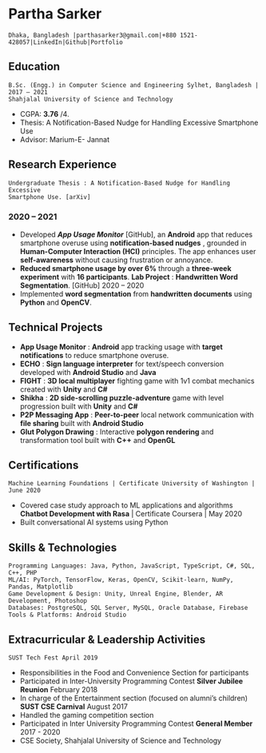 # Partha Sarker

```
Dhaka, Bangladesh |parthasarker3@gmail.com|+880 1521-428057|LinkedIn|Github|Portfolio
```
## Education

```
B.Sc. (Engg.) in Computer Science and Engineering Sylhet, Bangladesh | 2017 – 2021
Shahjalal University of Science and Technology
```
- CGPA: **3.76** /4.
- Thesis: A Notification-Based Nudge for Handling Excessive Smartphone Use
- Advisor: Marium-E- Jannat

## Research Experience

```
Undergraduate Thesis : A Notification-Based Nudge for Handling Excessive
Smartphone Use. [arXiv]
```
### 2020 – 2021

- Developed **_App Usage Monitor_** [GitHub], an **Android** app that reduces smartphone overuse using
    **notification-based nudges** , grounded in **Human-Computer Interaction (HCI)** principles. The app enhances
    user **self-awareness** without causing frustration or annoyance.
- **Reduced smartphone usage by over 6%** through a **three-week experiment** with **16 participants**.
**Lab Project** : **Handwritten Word Segmentation**. [GitHub] 2020 – 2020
- Implemented **word segmentation** from **handwritten documents** using **Python** and **OpenCV**.

## Technical Projects
- **App Usage Monitor** : **Android** app tracking usage with **target notifications** to reduce smartphone overuse.
- **ECHO** : **Sign language interpreter** for text/speech conversion developed with **Android Studio** and **Java**
- **FIGHT** : **3D local multiplayer** fighting game with 1v1 combat mechanics created with **Unity** and **C#**
- **Shikha** : **2D side-scrolling puzzle-adventure** game with level progression built with **Unity** and **C#**
- **P2P Messaging App** : **Peer-to-peer** local network communication with **file sharing** built with **Android Studio**
- **Glut Polygon Drawing** : Interactive **polygon rendering** and transformation tool built with **C++** and **OpenGL**

## Certifications

```
Machine Learning Foundations | Certificate University of Washington | June 2020
```
- Covered case study approach to ML applications and algorithms
**Chatbot Development with Rasa** | Certificate Coursera | May 2020
- Built conversational AI systems using Python

## Skills & Technologies

```
Programming Languages: Java, Python, JavaScript, TypeScript, C#, SQL, C++, PHP
ML/AI: PyTorch, TensorFlow, Keras, OpenCV, Scikit-learn, NumPy, Pandas, Matplotlib
Game Development & Design: Unity, Unreal Engine, Blender, AR Development, Photoshop
Databases: PostgreSQL, SQL Server, MySQL, Oracle Database, Firebase
Tools & Platforms: Android Studio
```
## Extracurricular & Leadership Activities

```
SUST Tech Fest April 2019
```
- Responsibilities in the Food and Convenience Section for participants
- Participated in Inter-University Programming Contest
**Silver Jubilee Reunion** February 2018
- In charge of the Entertainment section (focused on alumni’s children)
**SUST CSE Carnival** August 2017
- Handled the gaming competition section
- Participated in Inter University Programming Contest
**General Member** 2017 - 2020
- CSE Society, Shahjalal University of Science and Technology


